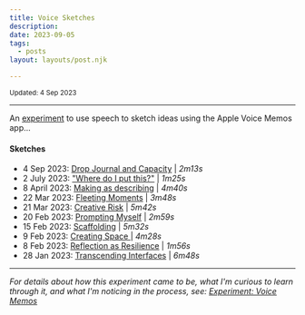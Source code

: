 ```yaml
---
title: Voice Sketches
description:
date: 2023-09-05
tags:
  - posts
layout: layouts/post.njk

---
```


<small>Updated: 4 Sep 2023</small>

---
An [experiment](https://ping-practice.gitbook.io/pings/experiment-voice-memos) to use speech to sketch ideas using the Apple Voice Memos app...

#### Sketches
- 4 Sep 2023: [Drop Journal and Capacity](https://www.dropbox.com/scl/fi/hrnshybstxsoyaag0i3ok/Drop-Journal-and-capacity.m4a?rlkey=nlymv6hsveymftxcc3sa6qzgz&dl=0) | _2m13s_
- 2 July 2023: ["Where do I put this?"](https://www.dropbox.com/s/p40y5av88kldz3h/%E2%80%9CWhere%20do%20I%20put%20this%E2%80%9D.m4a?dl=0) | _1m25s_
- 8 April 2023: [Making as describing](https://www.dropbox.com/s/2ni1our7u5lgebm/Making%20as%20describing.m4a?dl=0) | _4m40s_ 
- 22 Mar 2023: [Fleeting Moments](https://www.dropbox.com/s/l6xzvidkbvabnmc/%E2%80%9CFleeting%20moments%E2%80%9D.m4a?dl=0) | _3m48s_
- 21 Mar 2023: [Creative Risk](https://www.dropbox.com/s/l0p139zx9idk06d/Creative%20risk.m4a?dl=0) | _5m42s_
- 20 Feb 2023: [Prompting Myself](https://www.dropbox.com/s/0u2hnlknkwwvjn7/Prompting%20myself.m4a?dl=0) | _2m59s_
- 15 Feb 2023: [Scaffolding](https://www.dropbox.com/s/bqb737rmamw544s/Scaffolding.m4a?dl=0) | _5m32s_
- 9 Feb 2023: [Creating Space ](https://www.dropbox.com/s/mlnqccqstomynf6/Creating%20Space.m4a?dl=0) | _4m28s_
- 8 Feb 2023: [Reflection as Resilience](https://www.dropbox.com/s/mfqdsha91gkeom7/Reflection%20as%20Resilience.m4a?dl=0) | _1m56s_
- 28 Jan 2023: [Transcending Interfaces](https://www.dropbox.com/s/vysri9691b7knyw/Transcending%20Interfaces.m4a?dl=0) | _6m48s_

---
_For details about how this experiment came to be, what I'm curious to learn through it, and what I'm noticing in the process, see: [Experiment: Voice Memos](https://ping-practice.gitbook.io/pings/experiment-voice-memos)_